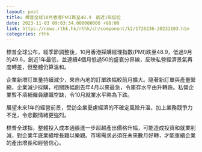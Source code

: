 ```yaml
---
layout: post
title: 標普全球10月香港PＭI跌至48.9　創近1年低位
date: 2023-11-03 09:03:34.000000000 +08:00
link: https://news.rthk.hk/rthk/ch/component/k2/1726236-20231103.htm
categories: rthk
---
```


標普全球公布，經季節調整後，10月香港採購經理指數(PMI)跌至48.9，低過9月的49.6，創近1年最低，並連續4個月低過50的盛衰分界線，反映私營經濟景氣再度轉差，但整體仍算溫和。

企業新增訂單量持續減少，來自內地的訂單跌幅較前月擴大。隨著新訂單與產量緊縮，企業減少採購，相關跌幅創去年4月以來最急，令庫存水平由升轉跌。私營企業暫不填補僱員離職空缺，令10月就業水平略為下跌。

展望未來1年的經營前景，受訪企業憂慮經濟的不確定風險升溫，加上業務競爭力不足，令悲觀情緒更強烈。

標普全球指，整體投入成本通脹進一步超越產出價格升幅，可能造成投資和就業削減，對企業年底業績增長難以樂觀。市場需求必須在未來數月好轉，才能重續企業的產出增長和經營信心。
